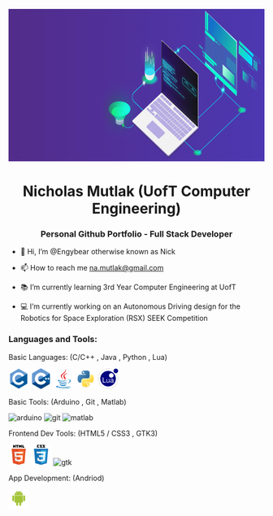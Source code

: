 <!---
Engybear/Engybear is a ✨ special ✨ repository because its `README.md` (this file) appears on your GitHub profile.
You can click the Preview link to take a look at your changes.
--->

<!--- Banner --->
<p align="center">
  <img src="https://github.com/Engybear/Engybear/blob/main/banner_gifs/computer_tech.gif" width="1000" height="300">
</p>
  
<!--- HEADER --->
<h1 align="center">Nicholas Mutlak (UofT Computer Engineering)</h1>
<h3 align="center">Personal Github Portfolio - Full Stack Developer</h3>

<!--- main info --->
- 👋 Hi, I’m @Engybear otherwise known as Nick

- 📫 How to reach me [na.mutlak@gmail.com](mailto:na.mutlak@gmail.com)

- 📚 I’m currently learning 3rd Year Computer Engineering at UofT

- 💻 I’m currently working on an Autonomous Driving design for the Robotics for Space Exploration (RSX) SEEK Competition

<!--- Links to Projects --->

<!--- Programming Languages / Skills --->

<h3 align="left">Languages and Tools:</h3>
<p align="left"> 

Basic Languages: (C/C++ , Java , Python , Lua)

<img src="https://raw.githubusercontent.com/devicons/devicon/master/icons/c/c-original.svg" alt="c" width="40" height="40"/> <img src="https://raw.githubusercontent.com/devicons/devicon/master/icons/cplusplus/cplusplus-original.svg" alt="cplusplus" width="40" height="40"/> <img src="https://raw.githubusercontent.com/devicons/devicon/master/icons/java/java-original.svg" alt="java" width="40" height="40"/> <img src="https://raw.githubusercontent.com/devicons/devicon/master/icons/python/python-original.svg" alt="python" width="40" height="40"/> <img src="https://raw.githubusercontent.com/devicons/devicon/master/icons/lua/lua-original.svg" alt="lua" width="40" height="40"/>

Basic Tools: (Arduino , Git , Matlab)

<img src="https://cdn.worldvectorlogo.com/logos/arduino-1.svg" alt="arduino" width="40" height="40"/> <img src="https://www.vectorlogo.zone/logos/git-scm/git-scm-icon.svg" alt="git" width="40" height="40"/> <img src="https://upload.wikimedia.org/wikipedia/commons/2/21/Matlab_Logo.png" alt="matlab" width="40" height="40"/>

Frontend Dev Tools: (HTML5 / CSS3 , GTK3)

<img src="https://raw.githubusercontent.com/devicons/devicon/master/icons/html5/html5-original-wordmark.svg" alt="html5" width="40" height="40"/> <img src="https://raw.githubusercontent.com/devicons/devicon/master/icons/css3/css3-original-wordmark.svg" alt="css3" width="40" height="40"/> <img src="https://upload.wikimedia.org/wikipedia/commons/7/71/GTK_logo.svg" alt="gtk" width="40" height="40"/>

App Development: (Andriod)

<img src="https://raw.githubusercontent.com/devicons/devicon/master/icons/android/android-original-wordmark.svg" alt="android" width="40" height="40"/>

</p>
